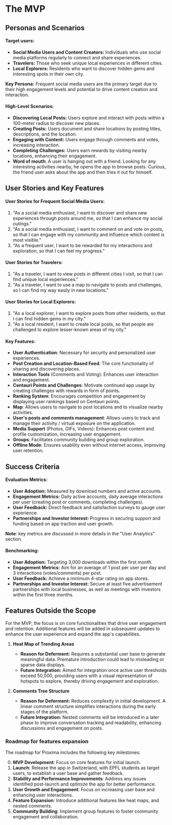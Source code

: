 # The MVP

## Personas and Scenarios

#### Target users:
- **Social Media Users and Content Creators:** Individuals who use social media platforms regularly to connect and share experiences.
- **Travelers:** Those who seek unique local experiences in different cities.
- **Local Explorers:** Residents who want to discover hidden gems and interesting spots in their own city.

**Key Persona:** Frequent social media users are the primary target due to their high engagement levels and potential to drive content creation and interaction.

#### High-Level Scenarios:
- **Discovering Local Posts:** Users explore and interact with posts within a 100-meter radius to discover new places.
- **Creating Posts:** Users document and share locations by posting titles, descriptions, and the location.
- **Engaging with Content:** Users engage through comments and votes, increasing interaction.
- **Completing Challenges:** Users earn rewards by visiting nearby locations, enhancing their engagement.
- **Word of mouth**: A user is hanging out with a friend. Looking for any interesting activities nearby, he opens the app to browse posts. Curious, the friend user asks about the app and then tries it out for himself.

## User Stories and Key Features

#### User Stories for Frequent Social Media Users:
1. "As a social media enthusiast, I want to discover and share new experiences through posts around me, so that I can enhance my social outings."
2. "As a social media enthusiast, I want to comment on and vote on posts, so that I can engage with my community and influence which content is most visible."
3. "As a frequent user, I want to be rewarded for my interactions and exploration, so that I can feel my progress."

#### User Stories for Travelers:
1. "As a traveler, I want to view posts in different cities I visit, so that I can find unique local experiences."
2. "As a traveler, I want to use a map to navigate to posts and challenges, so I can find my way easily in new locations."

#### User Stories for Local Explorers:
1. "As a local explorer, I want to explore posts from other residents, so that I can find hidden gems in my city."
2. "As a local resident, I want to create local posts, so that people are challenged to explore lesser-known areas of my city."

#### Key Features:
- **User Authentication**: Necessary for security and personalized user experiences.
- **Post Creation and Location-Based Feed**: The core functionality of sharing and discovering places.
- **Interaction Tools** (Comments and Voting): Enhances user interaction and engagement.
- **Centauri Points and Challenges**: Motivate continued app usage by creating challenges with rewards in form of points.
- **Ranking System**: Encourages competition and engagement by displaying user rankings based on Centauri points.
- **Map**: Allows users to navigate to post locations and to visualize nearby activities.
- **User's posts and comments management**: Allows users to track and manage their activity / virtual exposure on the application.
- **Media Support** (Photos, GIFs, Videos): Enhances post content and profile customization, increasing user engagement.
- **Groups**: Facilitates community building and group exploration.
- **Offline Mode**: Ensures usability even without internet access, improving user retention.

## Success Criteria

#### Evaluation Metrics:
- **User Adoption:** Measured by download numbers and active accounts.
- **Engagement Metrics:** Daily active accounts, daily average interactions per user (creating post or comments, completing challenges).
- **User Feedback:** Direct feedback and satisfaction surveys to gauge user experience.
- **Partnerships and Investor Interest:** Progress in securing support and funding based on app traction and user growth.

**Note**: key metrics are discussed in more details in the "User Analytics" section.

#### Benchmarking:
- **User Adoption:** Targeting 3,000 downloads within the first month.
- **Engagement Metrics:** Aim for an average of 1 post per user per day and 3 interactions (votes/comments) per post.
- **User Feedback:** Achieve a minimum 4-star rating on app stores.
- **Partnerships and Investor Interest:** Secure at least five advertisement partnerships with local businesses, as well as meetings with investors within the first three months.

## Features Outside the Scope

For the MVP, the focus is on core functionalities that drive user engagement and retention. Additional features will be added in subsequent updates to enhance the user experience and expand the app's capabilities.

1. **Heat Map of Trending Areas**
   - **Reason for Deferment:** Requires a substantial user base to generate meaningful data. Premature introduction could lead to misleading or sparse data displays.
   - **Future Integration:** Aimed for integration once active user thresholds exceed 50,000, providing users with a visual representation of hotspots to explore, thereby driving engagement and exploration.

2. **Comments Tree Structure**
   - **Reason for Deferment:** Reduces complexity in initial development. A linear comment structure simplifies interactions during the early stages of the platform.
   - **Future Integration:** Nested comments will be introduced in a later phase to improve conversation tracking and readability, enhancing discussions and engagement on posts.


### Roadmap for features expansion

The roadmap for Proxima includes the following key milestones:

0. **MVP Development**: Focus on core features for initial launch.
1. **Launch**: Release the app in Switzerland, with EPFL students as target users, to establish a user base and gather feedback.
2. **Stability and Performance Improvements**: Address any issues identified post-launch and optimize the app for better performance.
3. **User Growth and Engagement**: Focus on increasing user base and enhancing user interactions.
4. **Feature Expansion**: Introduce additional features like heat maps, and nested comments.
5. **Community Building**: Implement group features to foster community engagement and collaboration.
